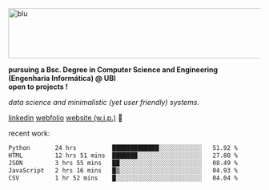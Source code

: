 
<img width="1415" height="100" alt="blu" src="https://github.com/rdsilva01/rdsilva01/assets/101207588/deb060e5-d035-4f09-b511-e3f50605b207">

**pursuing a Bsc. Degree in Computer Science and Engineering (Engenharia Informática) @ UBI** \
**open to projects !**

*data science and minimalistic (yet user friendly) systems.*

[linkedin](https://www.linkedin.com/in/rodrigo-silva-455b291bb/)
[webfolio](https://rdsilva01.github.io/portfolio-resume)
[website (w.i.p.)](https://rdsilva01.github.io/) 🏁

<!-- ![](https://komarev.com/ghpvc/?username=rdsilva01) -->

recent work:
<!--START_SECTION:waka-->

```txt
Python       24 hrs          █████████████░░░░░░░░░░░░   51.92 %
HTML         12 hrs 51 mins  ███████░░░░░░░░░░░░░░░░░░   27.80 %
JSON         3 hrs 55 mins   ██░░░░░░░░░░░░░░░░░░░░░░░   08.49 %
JavaScript   2 hrs 16 mins   █▒░░░░░░░░░░░░░░░░░░░░░░░   04.93 %
CSV          1 hr 52 mins    █░░░░░░░░░░░░░░░░░░░░░░░░   04.04 %
```

<!--END_SECTION:waka-->

